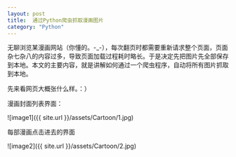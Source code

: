 ```yaml
---
layout: post
title:  通过Python爬虫抓取漫画图片
category: "Python"
---
```


无聊浏览某漫画网站（你懂的。-_-），每次翻页时都需要重新请求整个页面，页面杂七杂八的内容过多，导致页面加载过程耗时略长。于是决定先把图片先全部保存到本地。本文的主要内容，就是讲解如何通过一个爬虫程序，自动将所有图片抓取到本地。

先来看网页大概张什么样。：）

漫画封面列表界面：

![image1]({{ site.url }}/assets/Cartoon/1.jpg)

每部漫画点击进去的界面

![image2]({{ site.url }}/assets/Cartoon/2.jpg)